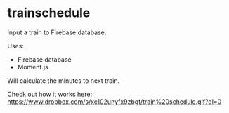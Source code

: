 # trainschedule

Input a train to Firebase database. 

Uses:
+ Firebase database
+ Moment.js

Will calculate the minutes to next train. 

Check out how it works here:
https://www.dropbox.com/s/xc102unyfx9zbgt/train%20schedule.gif?dl=0
